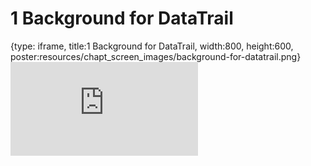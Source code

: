 # 1 Background for DataTrail
 
{type: iframe, title:1 Background for DataTrail, width:800, height:600, poster:resources/chapt_screen_images/background-for-datatrail.png}
![](https://datatrail-jhu.github.io/DataTrail_Guides/no_toc/background-for-datatrail.html)
 

 

